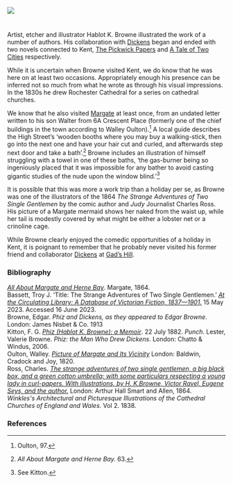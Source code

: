 <a href="https://juncture-digital.org"><img src="https://juncture-digital.org/images/ve-button.png"></a>

<param ve-config title="Hablot K. Browne (Phiz) (1815-1882)" author="Professor Carolyn Oulton" layout="vtl" 
banner="/images/banners/19c.jpg">

<param ve-entity eid="Q29303" aliases="Canterbury">

#

Artist, etcher and illustrator Hablot K. Browne illustrated the work of a number of authors. His collaboration with [Dickens](/dickens) began and ended with two novels connected to Kent, [The Pickwick Papers](/dickens/pickwick-papers) and [A Tale of Two Cities](/dickens/tale-two-cities) respectively.
<param ve-image url="https://upload.wikimedia.org/wikipedia/commons/d/d2/Pickwick_Weller_Hablot_Knight_Browne_1836.jpg" label="Pickwick Weller, 1836" attribution="Hablot Knight Browne">

While it is uncertain when Browne visited Kent, we do know that he was here on at least two occasions. Appropriately enough his presence can be inferred not so much from what he wrote as through his visual impressions. In the 1830s he drew Rochester Cathedral for a series on cathedral churches.

We know that he also visited [Margate](/19c-margate) at least once, from an undated letter written to his son Walter from 6A Crescent Place (formerly one of the chief buildings in the town according to Walley Oulton).[^ref1]  A local guide describes the High Street’s ‘wooden booths where you may buy a walking-stick, then go into the next one and have your hair cut and curled, and afterwards step next door and take a bath’.[^ref2]  Browne includes an illustration of himself struggling with a towel in one of these baths, ‘the gas-burner being so ingeniously placed that it was impossible for any bather to avoid casting gigantic studies of the nude upon the window blind.’[^ref3]  

It is possible that this was more a work trip than a holiday per se, as Browne was one of the illustrators of the 1864 _The Strange Adventures of Two Single Gentlemen_ by the comic author and _Judy_ Journalist Charles Ross. His picture of a Margate mermaid shows her naked from the waist up, while her tail is modestly covered by what might be either a lobster net or a crinoline cage.

While Browne clearly enjoyed the comedic opportunities of a holiday in Kent, it is poignant to remember that he probably never visited his former friend and collaborator [Dickens](/dickens) at [Gad’s Hill](/dickens/dickens-gads-hill).

### Bibliography
[_All About Margate and Herne Bay_](https://books.google.co.uk/books?id=yxQHAAAAQAAJ&pg=PA4&dq=high+street+margate+baths&hl=en&newbks=1&newbks_redir=0&sa=X&ved=2ahUKEwj4yeHk18j_AhVNhlwKHYPXA90Q6AF6BAgCEAI#v=onepage&q=high%20street%20margate%20baths&f=false). Margate, 1864.   
Bassett, Troy J. ‘Title: The Strange Adventures of Two Single Gentlemen.’ [_At the Circulating Library: A Database of Victorian Fiction, 1837—1901_.](http://www.victorianresearch.org/atcl/show_title.php?tid=17896&aid=254.) 15 May 2023. Accessed 16 June 2023.   
Browne, Edgar. _Phiz and Dickens, as they appeared to Edgar Browne_. London: James Nisbet & Co. 1913   
Kitton, F. G. [_Phiz (Hablot K. Browne): a Memoir_](https://www.gutenberg.org/files/33723/33723-h/33723-h.htm). 22 July 1882. _Punch_. 
Lester, Valerie Browne. _Phiz: the Man Who Drew Dickens_. London: Chatto & Windus, 2006.   
Oulton, Walley. [_Picture of Margate and Its Vicinity_](https://books.google.co.uk/books?id=ExEHAAAAQAAJ&pg=PA98&dq=crescent+place+margate&hl=en&newbks=1&newbks_redir=0&sa=X&ved=2ahUKEwjYqOzbvMj_AhXWhFwKHZ4pAO0Q6AF6BAgFEAI#v=onepage&q=crescent%20place%20margate&f=false) London: Baldwin, Cradock and Joy, 1820.   
Ross, Charles. [_The strange adventures of two single gentlemen, a big black box, and a green cotton umbrella; with some particulars respecting a young lady in curl-papers. With illustrations, by H. K.Browne, Victor Ravel, Eugene Seys, and the author._](https://books.google.co.uk/books?id=QZOSo8wYxfEC&newbks=0&printsec=frontcover&pg=PA1&dq=phiz+margate&hl=en&redir_esc=y#v=onepage&q=phiz%20margate&f=false) London:  Arthur Hall Smart and Allen, 1864.   
_Winkles's Architectural and Picturesque Illustrations of the Cathedral Churches of England and Wales._ Vol 2. 1838.   

### References
[^ref1]: Oulton, 97.
[^ref2]: _All About Margate and Herne Bay._ 63.
[^ref3]: See Kitton. 

